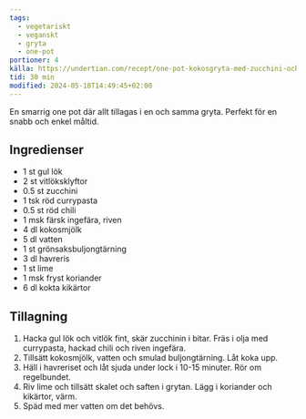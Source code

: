 ```yaml
---
tags:
  - vegetariskt
  - veganskt
  - gryta
  - one-pot
portioner: 4
källa: https://undertian.com/recept/one-pot-kokosgryta-med-zucchini-och-havreris/
tid: 30 min
modified: 2024-05-18T14:49:45+02:00
---
```


En smarrig one pot där allt tillagas i en och samma gryta. Perfekt för en snabb och enkel måltid.

## Ingredienser
- 1 st gul lök
- 2 st vitlöksklyftor
- 0.5 st zucchini
- 1 tsk röd currypasta
- 0.5 st röd chili
- 1 msk färsk ingefära, riven
- 4 dl kokosmjölk
- 5 dl vatten
- 1 st grönsaksbuljongtärning
- 3 dl havreris
- 1 st lime
- 1 msk fryst koriander
- 6 dl kokta kikärtor

## Tillagning
1. Hacka gul lök och vitlök fint, skär zucchinin i bitar. Fräs i olja med currypasta, hackad chili och riven ingefära.
2. Tillsätt kokosmjölk, vatten och smulad buljongtärning. Låt koka upp.
3. Häll i havreriset och låt sjuda under lock i 10-15 minuter. Rör om regelbundet.
4. Riv lime och tillsätt skalet och saften i grytan. Lägg i koriander och kikärtor, värm.
5. Späd med mer vatten om det behövs.
